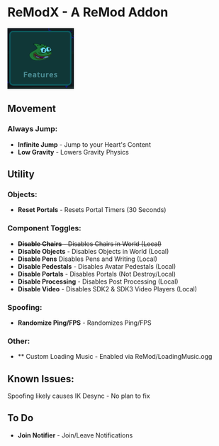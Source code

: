 # ReModX - A ReMod Addon
![Pepega](https://raw.githubusercontent.com/imxLucid/ReModX/main/Resources/pepega.png)
## Movement

### Always Jump:
- **Infinite Jump** - Jump to your Heart's Content
- **Low Gravity** - Lowers Gravity Physics

## Utility

### Objects:
- **Reset Portals** - Resets Portal Timers (30 Seconds)

### Component Toggles:
- ~~**Disable Chairs** - Disables Chairs in World (Local)~~
- **Disable Objects** - Disables Objects in World (Local)
- **Disable Pens** Disables Pens and Writing (Local)
- **Disable Pedestals** - Disables Avatar Pedestals (Local)
- **Disable Portals** - Disables Portals (Not Destroy/Local)
- **Disable Processing** - Disables Post Processing (Local)
- **Disable Video** - Disables SDK2 & SDK3 Video Players (Local)

### Spoofing:
- **Randomize Ping/FPS** - Randomizes Ping/FPS

### Other:
- ** Custom Loading Music - Enabled via ReMod/LoadingMusic.ogg

## Known Issues:
Spoofing likely causes IK Desync - No plan to fix

## To Do
- **Join Notifier** - Join/Leave Notifications
